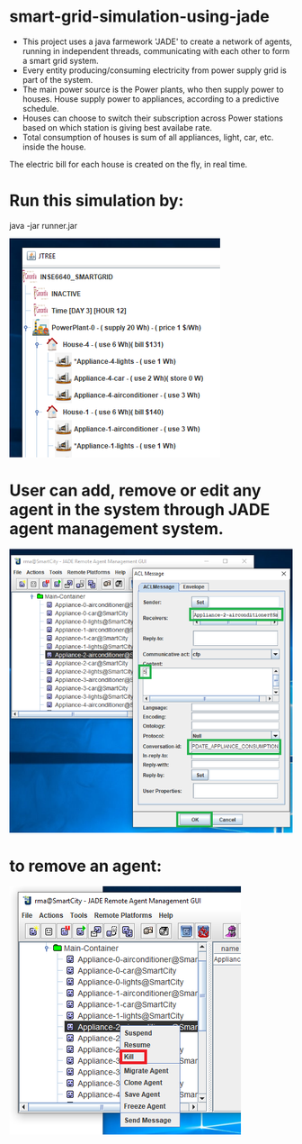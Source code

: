 # smart-grid-simulation-using-jade

- This project uses a java farmework 'JADE' to create a network of agents, running in independent threads, communicating with each other to form a smart grid system.
- Every entity producing/consuming electricity from power supply grid is part of the system.
- The main power source is the Power plants, who then supply power to houses. House supply power to appliances, according to a predictive schedule.
- Houses can choose to switch their subscription across Power stations based on which station is giving best availabe rate.
- Total consumption of houses is sum of all appliances, light, car, etc. inside the house.

The electric bill for each house is created on the fly, in real time.


# Run this simulation by:
  java -jar runner.jar


![Alt text](res/1.png?raw=true)


# User can add, remove or edit any agent in the system through JADE agent management system.
![Alt text](res/5.PNG?raw=true)

# to remove an agent:
![Alt text](res/4.PNG?raw=true)
